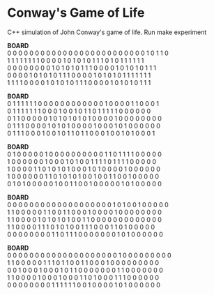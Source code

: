 # Conway's Game of Life

C++ simulation of John Conway's game of life.
Run make experiment

__BOARD__  
0 0 0 0 0 0 0 0 0 0 0 0 0 0 0 0 0 0 0 0 0 0 0 0 0 1 0 1 1 0  
1 1 1 1 1 1 1 1 0 0 0 0 1 0 1 0 1 0 1 1 1 0 1 0 1 1 1 1 1 1  
0 0 0 0 0 0 0 0 1 0 1 0 1 0 1 1 1 0 0 0 0 1 0 1 0 1 0 1 1 1  
0 0 0 0 1 0 1 0 1 0 1 1 1 0 0 0 0 1 0 1 0 1 0 1 1 1 1 1 1 1  
1 1 1 1 0 0 0 0 1 0 1 0 1 0 1 1 1 0 0 0 0 1 0 1 0 1 0 1 1 1  
  
__BOARD__  
0 1 1 1 1 1 1 0 0 0 0 0 0 0 0 0 0 0 0 1 0 0 0 0 1 1 0 0 0 1  
0 1 1 1 1 1 1 1 0 0 0 1 0 0 1 0 1 1 0 1 1 1 1 1 0 0 0 0 0 0  
0 1 1 0 0 0 0 0 1 0 1 0 1 0 1 0 1 0 0 0 0 1 0 0 0 0 0 0 0 0  
0 1 1 1 0 0 0 0 1 0 1 0 1 0 0 0 0 1 0 0 0 1 0 1 0 0 0 0 0 0  
0 1 1 1 0 0 0 1 0 0 1 0 1 1 0 1 1 0 0 0 1 0 0 1 0 1 0 0 0 1  
  
__BOARD__  
0 1 0 0 0 0 0 1 0 0 0 0 0 0 0 0 0 0 1 1 0 1 1 1 1 0 0 0 0 0  
1 0 0 0 0 0 0 1 0 0 0 1 0 1 0 0 1 1 1 1 0 1 1 1 1 0 0 0 0 0  
1 0 0 0 0 1 1 0 1 0 1 0 1 0 0 0 1 0 1 0 0 0 0 1 0 0 0 0 0 0  
1 0 0 0 0 0 0 1 1 0 1 0 1 0 1 0 0 1 0 0 1 1 0 0 1 0 0 0 0 0  
0 1 0 1 0 0 0 0 0 1 0 0 1 1 0 0 1 0 0 0 0 0 1 0 1 0 0 0 0 0  
  
__BOARD__  
0 0 0 0 0 0 0 0 0 0 0 0 0 0 0 0 0 0 0 1 0 1 0 0 1 0 0 0 0 0  
1 1 0 0 0 0 0 1 1 0 0 1 1 0 0 0 1 0 0 0 0 1 0 0 0 0 0 0 0 0  
1 1 0 0 0 0 1 0 1 0 1 0 1 0 0 1 1 0 0 0 0 0 0 0 0 0 0 0 0 0  
1 1 0 0 0 0 1 1 1 0 1 0 1 0 0 1 1 1 0 0 0 1 1 0 1 0 0 0 0 0  
0 0 0 0 0 0 0 0 1 1 0 1 1 1 0 0 0 0 0 0 0 1 0 1 0 0 0 0 0 0  
  
__BOARD__  
0 0 0 0 0 0 0 0 0 0 0 0 0 0 0 0 0 0 0 0 1 0 0 0 0 0 0 0 0 0  
1 1 0 0 0 0 0 1 1 1 0 1 1 0 0 1 1 0 0 0 1 0 0 0 0 0 0 0 0 0  
0 0 1 0 0 0 1 0 0 0 1 0 1 1 0 0 0 0 0 0 0 1 1 0 0 0 0 0 0 0  
1 1 0 0 0 0 1 0 0 0 1 0 0 0 1 1 0 1 0 0 0 1 1 1 0 0 0 0 0 0  
0 0 0 0 0 0 0 0 1 1 1 1 1 1 0 0 1 0 0 0 0 1 0 1 0 0 0 0 0 0
